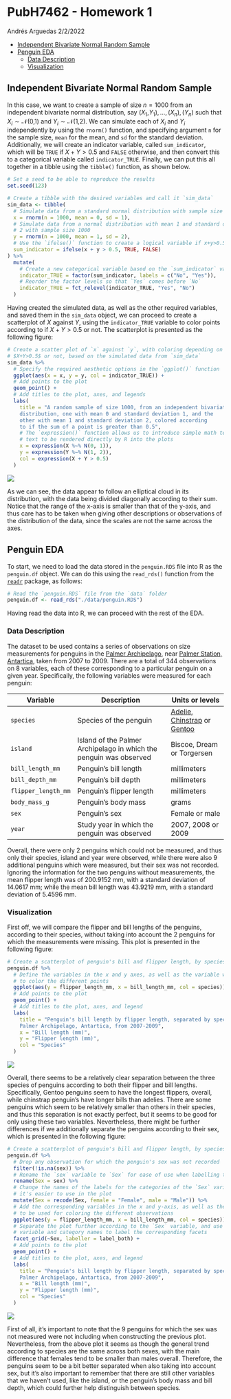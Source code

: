 PubH7462 - Homework 1
================
Andrés Arguedas
2/2/2022

-   [Independent Bivariate Normal Random
    Sample](#independent-bivariate-normal-random-sample)
-   [Penguin EDA](#penguin-eda)
    -   [Data Description](#data-description)
    -   [Visualization](#visualization)

## Independent Bivariate Normal Random Sample

In this case, we want to create a sample of size *n* = 1000 from an
independent bivariate normal distribution, say
(*X*<sub>1</sub>,*Y*<sub>1</sub>), …, (*X*<sub>*n*</sub>), (*Y*<sub>*n*</sub>)
such that *X*<sub>*i*</sub> ∼ 𝒩(0,1) and *Y*<sub>*i*</sub> ∼ 𝒩(1,2). We
can simulate each of *X*<sub>*i*</sub> and *Y*<sub>*i*</sub>
independently by using the `rnorm()` function, and specifying argument
`n` for the sample size, `mean` for the mean, and `sd` for the standard
deviation. Additionally, we will create an indicator variable, called
`sum_indicator`, which will be `TRUE` if *X* + *Y* \> 0.5 and `FALSE`
otherwise, and then convert this to a categorical variable called
`indicator_TRUE`. Finally, we can put this all together in a tibble
using the `tibble()` function, as shown below.

``` r
# Set a seed to be able to reproduce the results
set.seed(123)

# Create a tibble with the desired variables and call it `sim_data`
sim_data <- tibble(
  # Simulate data from a standard normal distribution with sample size 1000
  x = rnorm(n = 1000, mean = 0, sd = 1),
  # Simulate data from a normal distribution with mean 1 and standard deviation
  # 2 with sample size 1000
  y = rnorm(n = 1000, mean = 1, sd = 2),
  # Use the `ifelse()` function to create a logical variable if x+y>0.5
  sum_indicator = ifelse(x + y > 0.5, TRUE, FALSE)
) %>%
  mutate(
    # Create a new categorical variable based on the `sum_indicator` variable
    indicator_TRUE = factor(sum_indicator, labels = c("No", "Yes")),
    # Reorder the factor levels so that `Yes` comes before `No`
    indicator_TRUE = fct_relevel(indicator_TRUE, "Yes", "No")
  )
```

Having created the simulated data, as well as the other required
variables, and saved them in the `sim_data` object, we can proceed to
create a scatterplot of *X* against *Y*, using the `indicator_TRUE`
variable to color points according to if *X* + *Y* \> 0.5 or not. The
scatterplot is presented as the following figure:

``` r
# Create a scatter plot of `x` against `y`, with coloring depending on if
# $X+Y>0.5$ or not, based on the simulated data from `sim_data`
sim_data %>%
  # Specify the required aesthetic options in the `ggplot()` function
  ggplot(aes(x = x, y = y, col = indicator_TRUE)) +
  # Add points to the plot
  geom_point() +
  # Add titles to the plot, axes, and legends
  labs(
    title = "A random sample of size 1000, from an independent bivariate normal 
    distribution, one with mean 0 and standard deviation 1, and the 
    other with mean 1 and standard deviation 2, colored according 
    to if the sum of a point is greater than 0.5",
    # The `expression()` function allows us to introduce simple math terms into
    # text to be rendered directly by R into the plots
    x = expression(X %~% N(0, 1)),
    y = expression(Y %~% N(1, 2)),
    col = expression(X + Y > 0.5)
  )
```

![](homework1-andres-arguedas_files/figure-gfm/plot-of-simulated-data-1.png)<!-- -->

As we can see, the data appear to follow an elliptical cloud in its
distribution, with the data being divided diagonally according to their
sum. Notice that the range of the x-axis is smaller than that of the
y-axis, and thus care has to be taken when giving other descriptions or
observations of the distribution of the data, since the scales are not
the same across the axes.

## Penguin EDA

To start, we need to load the data stored in the `penguin.RDS` file into
R as the `penguin.df` object. We can do this using the `read_rds()`
function from the [`readr`](https://readr.tidyverse.org) package, as
follows:

``` r
# Read the `penguin.RDS` file from the `data` folder
penguin.df <- read_rds("./data/penguin.RDS")
```

Having read the data into R, we can proceed with the rest of the EDA.

### Data Description

The dataset to be used contains a series of observations on size
measurements for penguins in the [Palmer
Archipelago](https://en.wikipedia.org/wiki/Palmer_Archipelago), near
[Palmer Station,
Antartica](https://en.wikipedia.org/wiki/Palmer_Station), taken from
2007 to 2009. There are a total of 344 observations on 8 variables, each
of these corresponding to a particular penguin on a given year.
Specifically, the following variables were measured for each penguin:

| Variable            | Description                                                        | Units or levels                                                                                                                                                                |
|---------------------|--------------------------------------------------------------------|--------------------------------------------------------------------------------------------------------------------------------------------------------------------------------|
| `species`           | Species of the penguin                                             | [Adelie](https://en.wikipedia.org/wiki/Adélie_penguin), [Chinstrap](https://en.wikipedia.org/wiki/Chinstrap_penguin) or [Gentoo](https://en.wikipedia.org/wiki/Gentoo_penguin) |
| `island`            | Island of the Palmer Archipelago in which the penguin was observed | Biscoe, Dream or Torgersen                                                                                                                                                     |
| `bill_length_mm`    | Penguin’s bill length                                              | millimeters                                                                                                                                                                    |
| `bill_depth_mm`     | Penguin’s bill depth                                               | millimeters                                                                                                                                                                    |
| `flipper_length_mm` | Penguin’s flipper length                                           | millimeters                                                                                                                                                                    |
| `body_mass_g`       | Penguin’s body mass                                                | grams                                                                                                                                                                          |
| `sex`               | Penguin’s sex                                                      | Female or male                                                                                                                                                                 |
| `year`              | Study year in which the penguin was observed                       | 2007, 2008 or 2009                                                                                                                                                             |

Overall, there were only 2 penguins which could not be measured, and
thus only their species, island and year were observed, while there were
also 9 additional penguins which were measured, but their sex was not
recorded. Ignoring the information for the two penguins without
measurements, the mean flipper length was of 200.9152 mm, with a
standard deviation of 14.0617 mm; while the mean bill length was 43.9219
mm, with a standard deviation of 5.4596 mm.

### Visualization

First off, we will compare the flipper and bill lengths of the penguins,
according to their species, without taking into account the 2 penguins
for which the measurements were missing. This plot is presented in the
following figure:

``` r
# Create a scatterplot of penguin's bill and flipper length, by species
penguin.df %>%
  # Define the variables in the x and y axes, as well as the variable with which
  # to color the different points
  ggplot(aes(y = flipper_length_mm, x = bill_length_mm, col = species)) +
  # Add points to the plot
  geom_point() +
  # Add titles to the plot, axes, and legend
  labs(
    title = "Penguin's bill length by flipper length, separated by species, 
    Palmer Archipelago, Antartica, from 2007-2009",
    x = "Bill length (mm)",
    y = "Flipper length (mm)",
    col = "Species"
  )
```

![](homework1-andres-arguedas_files/figure-gfm/flipper-and-bill-length-by-species-1.png)<!-- -->

Overall, there seems to be a relatively clear separation between the
three species of penguins according to both their flipper and bill
lengths. Specifically, Gentoo penguins seem to have the longest
flippers, overall, while chinstrap penguin’s have longer bills than
adelies. There are some penguins which seem to be relatively smaller
than others in their species, and thus this separation is not exactly
perfect, but it seems to be good for only using these two variables.
Nevertheless, there might be further differences if we additionally
separate the penguins according to their sex, which is presented in the
following figure:

``` r
# Create a scatterplot of penguin's bill and flipper length, by species and sex
penguin.df %>%
  # Drop any observation for which the penguin's sex was not recorded
  filter(!is.na(sex)) %>%
  # Rename the `sex` variable to `Sex` for ease of use when labelling the plot
  rename(Sex = sex) %>%
  # Change the names of the labels for the categories of the `Sex` variable so
  # it's easier to use in the plot
  mutate(Sex = recode(Sex, female = "Female", male = "Male")) %>%
  # Add the corresponding variables in the x and y-axis, as well as the variable
  # to be used for coloring the different observations
  ggplot(aes(y = flipper_length_mm, x = bill_length_mm, col = species)) +
  # Separate the plot further according to the `Sex` variable, and use both the
  # variable and category names to label the corresponding facets
  facet_grid(~Sex, labeller = label_both) +
  # Add points to the plot
  geom_point() +
  # Add titles to the plot, axes, and legend
  labs(
    title = "Penguin's bill length by flipper length, separated by species and sex,
    Palmer Archipelago, Antartica, from 2007-2009",
    x = "Bill length (mm)",
    y = "Flipper length (mm)",
    col = "Species"
  )
```

![](homework1-andres-arguedas_files/figure-gfm/flipper-and-bill-length-by-species-and-sex-1.png)<!-- -->

First of all, it’s important to note that the 9 penguins for which the
sex was not measured were not including when constructing the previous
plot. Nevertheless, from the above plot it seems as though the general
trend according to species are the same across both sexes, with the main
difference that females tend to be smaller than males overall.
Therefore, the penguins seem to be a bit better separated when also
taking into account sex, but it’s also important to remember that there
are still other variables that we haven’t used, like the island, or the
penguin’s body mass and bill depth, which could further help distinguish
between species.
